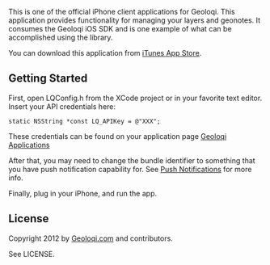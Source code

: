 This is one of the official iPhone client applications for Geoloqi. This
application provides functionality for managing your layers and geonotes.
It consumes the Geoloqi iOS SDK and is one example of what can be
accomplished using the library.

You can download this application from [iTunes App Store][app-store-link].

## Getting Started

First, open LQConfig.h from the XCode project or in your favorite text editor.
Insert your API credentials here:

    static NSString *const LQ_APIKey = @"XXX";

These credentials can be found on your application page [Geoloqi Applications][geoloqi-applications]

After that, you may need to change the bundle identifier to something that you have push notification
capability for. See [Push Notifications][push-notification-setup] for more info.

Finally, plug in your iPhone, and run the app.

## License

Copyright 2012 by [Geoloqi.com][geoloqi-site] and contributors.

See LICENSE.

[geoloqi-site]: https://geoloqi.com/
[geoloqi-dev-site]: https://developers.geoloqi.com/
[app-store-link]: http://itunes.apple.com/us/app/geoloqi-geonotes/id552230435
[geoloqi-applications]: https://developers.geoloqi.com/account/applications
[push-notification-setup]: https://developers.geoloqi.com/ios/push-notifications
